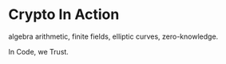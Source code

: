# Crypto In Action

algebra arithmetic, finite fields, elliptic curves, zero-knowledge.

In Code, we Trust.

